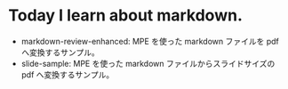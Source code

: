 # Today I learn about markdown.

- markdown-review-enhanced: MPE を使った markdown ファイルを pdf へ変換するサンプル。
- slide-sample: MPE を使った markdown ファイルからスライドサイズの pdf へ変換するサンプル。

